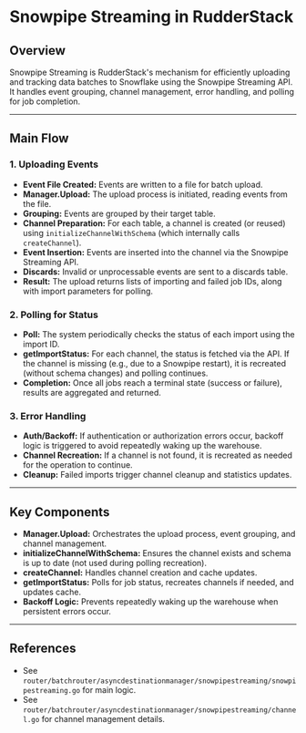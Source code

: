 # Snowpipe Streaming in RudderStack

## Overview

Snowpipe Streaming is RudderStack's mechanism for efficiently uploading and tracking data batches to Snowflake using the Snowpipe Streaming API. It handles event grouping, channel management, error handling, and polling for job completion.

---

## Main Flow

### 1. Uploading Events
- **Event File Created:** Events are written to a file for batch upload.
- **Manager.Upload:** The upload process is initiated, reading events from the file.
- **Grouping:** Events are grouped by their target table.
- **Channel Preparation:** For each table, a channel is created (or reused) using `initializeChannelWithSchema` (which internally calls `createChannel`).
- **Event Insertion:** Events are inserted into the channel via the Snowpipe Streaming API.
- **Discards:** Invalid or unprocessable events are sent to a discards table.
- **Result:** The upload returns lists of importing and failed job IDs, along with import parameters for polling.

### 2. Polling for Status
- **Poll:** The system periodically checks the status of each import using the import ID.
- **getImportStatus:** For each channel, the status is fetched via the API. If the channel is missing (e.g., due to a Snowpipe restart), it is recreated (without schema changes) and polling continues.
- **Completion:** Once all jobs reach a terminal state (success or failure), results are aggregated and returned.

### 3. Error Handling
- **Auth/Backoff:** If authentication or authorization errors occur, backoff logic is triggered to avoid repeatedly waking up the warehouse.
- **Channel Recreation:** If a channel is not found, it is recreated as needed for the operation to continue.
- **Cleanup:** Failed imports trigger channel cleanup and statistics updates.

---

## Key Components

- **Manager.Upload:** Orchestrates the upload process, event grouping, and channel management.
- **initializeChannelWithSchema:** Ensures the channel exists and schema is up to date (not used during polling recreation).
- **createChannel:** Handles channel creation and cache updates.
- **getImportStatus:** Polls for job status, recreates channels if needed, and updates cache.
- **Backoff Logic:** Prevents repeatedly waking up the warehouse when persistent errors occur.

---

## References
- See `router/batchrouter/asyncdestinationmanager/snowpipestreaming/snowpipestreaming.go` for main logic.
- See `router/batchrouter/asyncdestinationmanager/snowpipestreaming/channel.go` for channel management details. 